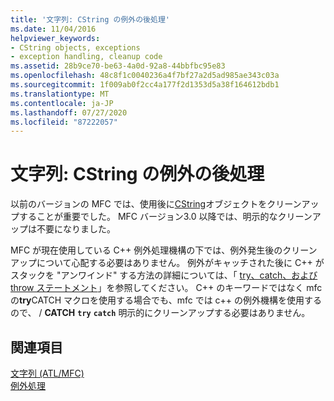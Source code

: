 ```yaml
---
title: '文字列: CString の例外の後処理'
ms.date: 11/04/2016
helpviewer_keywords:
- CString objects, exceptions
- exception handling, cleanup code
ms.assetid: 28b9ce70-be63-4a0d-92a8-44bbfbc95e83
ms.openlocfilehash: 48c8f1c0040236a4f7bf27a2d5ad985ae343c03a
ms.sourcegitcommit: 1f009ab0f2cc4a177f2d1353d5a38f164612bdb1
ms.translationtype: MT
ms.contentlocale: ja-JP
ms.lasthandoff: 07/27/2020
ms.locfileid: "87222057"
---
```

# <a name="cstring-exception-cleanup"></a>文字列: CString の例外の後処理

以前のバージョンの MFC では、使用後に[CString](../atl-mfc-shared/reference/cstringt-class.md)オブジェクトをクリーンアップすることが重要でした。 MFC バージョン3.0 以降では、明示的なクリーンアップは不要になりました。

MFC が現在使用している C++ 例外処理機構の下では、例外発生後のクリーンアップについて心配する必要はありません。 例外がキャッチされた後に C++ がスタックを "アンワインド" する方法の詳細については、「 [try、catch、および throw ステートメント](../cpp/try-throw-and-catch-statements-cpp.md)」を参照してください。 C++ のキーワードではなく mfc の**try**CATCH マクロを使用する場合でも、mfc では c++ の例外機構を使用するので、 / **CATCH** **`try`** **`catch`** 明示的にクリーンアップする必要はありません。

## <a name="see-also"></a>関連項目

[文字列 (ATL/MFC)](../atl-mfc-shared/strings-atl-mfc.md)<br/>
[例外処理](../mfc/exception-handling-in-mfc.md)
